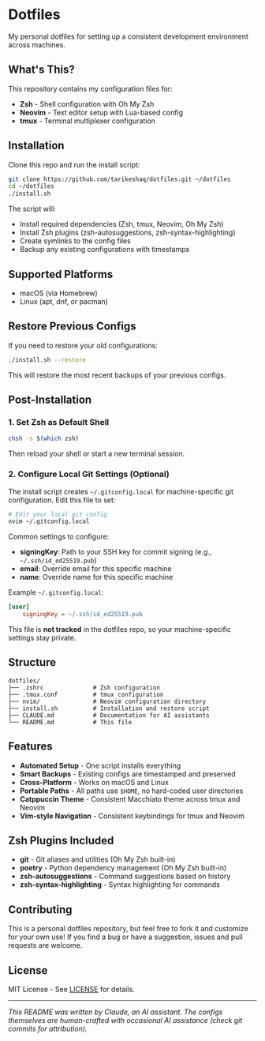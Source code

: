 # Dotfiles

My personal dotfiles for setting up a consistent development environment across machines.

## What's This?

This repository contains my configuration files for:

- **Zsh** - Shell configuration with Oh My Zsh
- **Neovim** - Text editor setup with Lua-based config
- **tmux** - Terminal multiplexer configuration

## Installation

Clone this repo and run the install script:

```bash
git clone https://github.com/tarikeshaq/dotfiles.git ~/dotfiles
cd ~/dotfiles
./install.sh
```

The script will:
- Install required dependencies (Zsh, tmux, Neovim, Oh My Zsh)
- Install Zsh plugins (zsh-autosuggestions, zsh-syntax-highlighting)
- Create symlinks to the config files
- Backup any existing configurations with timestamps

## Supported Platforms

- macOS (via Homebrew)
- Linux (apt, dnf, or pacman)

## Restore Previous Configs

If you need to restore your old configurations:

```bash
./install.sh --restore
```

This will restore the most recent backups of your previous configs.

## Post-Installation

### 1. Set Zsh as Default Shell

```bash
chsh -s $(which zsh)
```

Then reload your shell or start a new terminal session.

### 2. Configure Local Git Settings (Optional)

The install script creates `~/.gitconfig.local` for machine-specific git configuration. Edit this file to set:

```bash
# Edit your local git config
nvim ~/.gitconfig.local
```

Common settings to configure:
- **signingKey**: Path to your SSH key for commit signing (e.g., `~/.ssh/id_ed25519.pub`)
- **email**: Override email for this specific machine
- **name**: Override name for this specific machine

Example `~/.gitconfig.local`:
```ini
[user]
    signingKey = ~/.ssh/id_ed25519.pub
```

This file is **not tracked** in the dotfiles repo, so your machine-specific settings stay private.

## Structure

```
dotfiles/
├── .zshrc              # Zsh configuration
├── .tmux.conf          # tmux configuration
├── nvim/               # Neovim configuration directory
├── install.sh          # Installation and restore script
├── CLAUDE.md           # Documentation for AI assistants
└── README.md           # This file
```

## Features

- **Automated Setup** - One script installs everything
- **Smart Backups** - Existing configs are timestamped and preserved
- **Cross-Platform** - Works on macOS and Linux
- **Portable Paths** - All paths use `$HOME`, no hard-coded user directories
- **Catppuccin Theme** - Consistent Macchiato theme across tmux and Neovim
- **Vim-style Navigation** - Consistent keybindings for tmux and Neovim

## Zsh Plugins Included

- **git** - Git aliases and utilities (Oh My Zsh built-in)
- **poetry** - Python dependency management (Oh My Zsh built-in)
- **zsh-autosuggestions** - Command suggestions based on history
- **zsh-syntax-highlighting** - Syntax highlighting for commands

## Contributing

This is a personal dotfiles repository, but feel free to fork it and customize for your own use! If you find a bug or have a suggestion, issues and pull requests are welcome.

## License

MIT License - See [LICENSE](LICENSE) for details.

---

*This README was written by Claude, an AI assistant. The configs themselves are human-crafted with occasional AI assistance (check git commits for attribution).*
